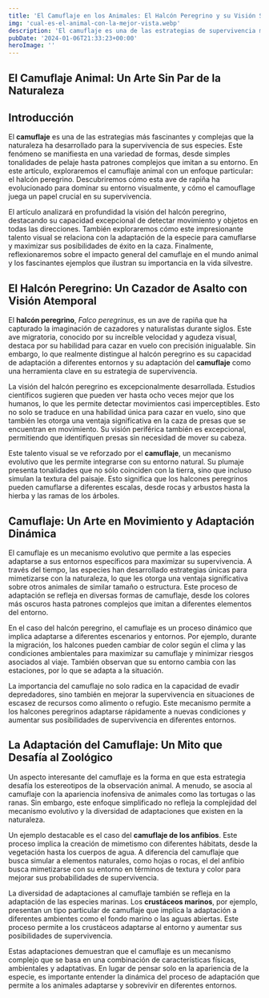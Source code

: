```yaml
---
title: 'El Camuflaje en los Animales: El Halcón Peregrino y su Visión Sobresaliente - Camuflaje Militar'
img: 'cual-es-el-animal-con-la-mejor-vista.webp'
description: 'El camuflaje es una de las estrategias de supervivencia más fascinantes y versátiles que la naturaleza ha diseñado. Esta habilidad permite a los animales'
pubDate: '2024-01-06T21:33:23+00:00'
heroImage: ''
---
```

    
  ## El Camuflaje Animal: Un Arte Sin Par de la Naturaleza

## Introducción

El **camuflaje** es una de las estrategias más fascinantes y complejas que la naturaleza ha desarrollado para la supervivencia de sus especies. Este fenómeno se manifiesta en una variedad de formas, desde simples tonalidades de pelaje hasta patrones complejos que imitan a su entorno. En este artículo, exploraremos el camuflaje animal con un enfoque particular: el halcón peregrino. Descubriremos cómo esta ave de rapiña ha evolucionado para dominar su entorno visualmente, y cómo el camouflage juega un papel crucial en su supervivencia.

El artículo analizará en profundidad la visión del halcón peregrino, destacando su capacidad excepcional de detectar movimiento y objetos en todas las direcciones. También exploraremos cómo este impresionante talento visual se relaciona con la adaptación de la especie para camuflarse y maximizar sus posibilidades de éxito en la caza. Finalmente, reflexionaremos sobre el impacto general del camuflaje en el mundo animal y los fascinantes ejemplos que ilustran su importancia en la vida silvestre.

## El Halcón Peregrino: Un Cazador de Asalto con Visión Atemporal

El **halcón peregrino**, *Falco peregrinus*, es un ave de rapiña que ha capturado la imaginación de cazadores y naturalistas durante siglos. Este ave migratoria, conocido por su increíble velocidad y agudeza visual, destaca por su habilidad para cazar en vuelo con precisión inigualable. Sin embargo, lo que realmente distingue al halcón peregrino es su capacidad de adaptación a diferentes entornos y su adaptación del **camuflaje** como una herramienta clave en su estrategia de supervivencia.

La visión del halcón peregrino es excepcionalmente desarrollada. Estudios científicos sugieren que pueden ver hasta ocho veces mejor que los humanos, lo que les permite detectar movimientos casi imperceptibles. Esto no solo se traduce en una habilidad única para cazar en vuelo, sino que también les otorga una ventaja significativa en la caza de presas que se encuentran en movimiento. Su visión periférica también es excepcional, permitiendo que identifiquen presas sin necesidad de mover su cabeza.

Este talento visual se ve reforzado por el **camuflaje**, un mecanismo evolutivo que les permite integrarse con su entorno natural. Su plumaje presenta tonalidades que no sólo coinciden con la tierra, sino que incluso simulan la textura del paisaje. Esto significa que los halcones peregrinos pueden camuflarse a diferentes escalas, desde rocas y arbustos hasta la hierba y las ramas de los árboles.

## Camuflaje: Un Arte en Movimiento y Adaptación Dinámica

El camuflaje es un mecanismo evolutivo que permite a las especies adaptarse a sus entornos específicos para maximizar su supervivencia. A través del tiempo, las especies han desarrollado estrategias únicas para mimetizarse con la naturaleza, lo que les otorga una ventaja significativa sobre otros animales de similar tamaño o estructura. Este proceso de adaptación se refleja en diversas formas de camuflaje, desde los colores más oscuros hasta patrones complejos que imitan a diferentes elementos del entorno.

En el caso del halcón peregrino, el camuflaje es un proceso dinámico que implica adaptarse a diferentes escenarios y entornos. Por ejemplo, durante la migración, los halcones pueden cambiar de color según el clima y las condiciones ambientales para maximizar su camuflaje y minimizar riesgos asociados al viaje. También observan que su entorno cambia con las estaciones, por lo que se adapta a la situación.

La importancia del camuflaje no solo radica en la capacidad de evadir depredadores, sino también en mejorar la supervivencia en situaciones de escasez de recursos como alimento o refugio. Este mecanismo permite a los halcones peregrinos adaptarse rápidamente a nuevas condiciones y aumentar sus posibilidades de supervivencia en diferentes entornos.


## La Adaptación del Camuflaje: Un Mito que Desafía al Zoológico

Un aspecto interesante del camuflaje es la forma en que esta estrategia desafía los estereotipos de la observación animal. A menudo, se asocia al camuflaje con la apariencia inofensiva de animales como las tortugas o las ranas. Sin embargo, este enfoque simplificado no refleja la complejidad del mecanismo evolutivo y la diversidad de adaptaciones que existen en la naturaleza.

Un ejemplo destacable es el caso del **camuflaje de los anfibios**. Este proceso implica la creación de mimetismo con diferentes hábitats, desde la vegetación hasta los cuerpos de agua. A diferencia del camuflaje que busca simular a elementos naturales, como hojas o rocas, el del anfibio busca mimetizarse con su entorno en términos de textura y color para mejorar sus probabilidades de supervivencia.

La diversidad de adaptaciones al camuflaje también se refleja en la adaptación de las especies marinas. Los **crustáceos marinos**, por ejemplo, presentan un tipo particular de camuflaje que implica la adaptación a diferentes ambientes como el fondo marino o las aguas abiertas. Este proceso permite a los crustáceos adaptarse al entorno y aumentar sus posibilidades de supervivencia.

Estas adaptaciones demuestran que el camuflaje es un mecanismo complejo que se basa en una combinación de características físicas, ambientales y adaptativas. En lugar de pensar solo en la apariencia de la especie, es importante entender la dinámica del proceso de adaptación que permite a los animales adaptarse y sobrevivir en diferentes entornos.
  